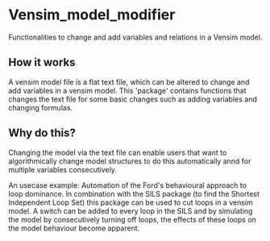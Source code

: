 # Vensim_model_modifier
Functionalities to change and add variables and relations in a Vensim model.

## How it works
A vensim model file is a flat text file, which can be altered to change and add variables in a vensim model.
This 'package' contains functions that changes the text file for some basic changes such as adding variables and changing formulas.

## Why do this?
Changing the model via the text file can enable users that want to algorithmically change model structures to do this automatically annd for multiple variables consecutively.

An usecase example: Automation of the Ford's behavioural approach to loop dominance. In combination with the SILS package (to find the Shortest Independent Loop Set) this package can be used to cut loops in a vensim model. A switch can be added to every loop in the SILS and by simulating the model by consecutively turning off loops, the effects of these loops on the model behaviour become apparent. 
